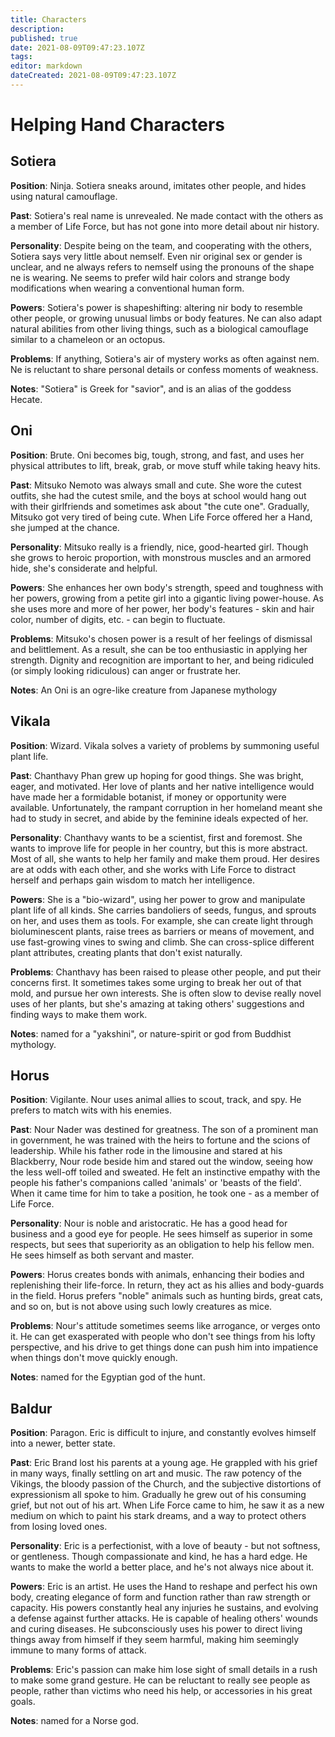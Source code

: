 ```yaml
---
title: Characters
description: 
published: true
date: 2021-08-09T09:47:23.107Z
tags: 
editor: markdown
dateCreated: 2021-08-09T09:47:23.107Z
---
```


# Helping Hand Characters
## Sotiera
**Position**: Ninja. Sotiera sneaks around, imitates other people, and hides using natural camouflage.

**Past**: Sotiera's real name is unrevealed. Ne made contact with the others as a member of Life Force, but has not gone into more detail about nir history.

**Personality**: Despite being on the team, and cooperating with the others, Sotiera says very little about nemself. Even nir original sex or gender is unclear, and ne always refers to nemself using the pronouns of the shape ne is wearing. Ne seems to prefer wild hair colors and strange body modifications when wearing a conventional human form.

**Powers**: Sotiera's power is shapeshifting: altering nir body to resemble other people, or growing unusual limbs or body features. Ne can also adapt natural abilities from other living things, such as a biological camouflage similar to a chameleon or an octopus.

**Problems**: If anything, Sotiera's air of mystery works as often against nem. Ne is reluctant to share personal details or confess moments of weakness.

**Notes**: "Sotiera" is Greek for "savior", and is an alias of the goddess Hecate.
## Oni
**Position**: Brute. Oni becomes big, tough, strong, and fast, and uses her physical attributes to lift, break, grab, or move stuff while taking heavy hits.

**Past**: Mitsuko Nemoto was always small and cute. She wore the cutest outfits, she had the cutest smile, and the boys at school would hang out with their girlfriends and sometimes ask about "the cute one". Gradually, Mitsuko got very tired of being cute. When Life Force offered her a Hand, she jumped at the chance.

**Personality**: Mitsuko really is a friendly, nice, good-hearted girl. Though she grows to heroic proportion, with monstrous muscles and an armored hide, she's considerate and helpful.

**Powers**: She enhances her own body's strength, speed and toughness with her powers, growing from a petite girl into a gigantic living power-house. As she uses more and more of her power, her body's features - skin and hair color, number of digits, etc. - can begin to fluctuate.

**Problems**: Mitsuko's chosen power is a result of her feelings of dismissal and belittlement. As a result, she can be too enthusiastic in applying her strength. Dignity and recognition are important to her, and being ridiculed (or simply looking ridiculous) can anger or frustrate her.

**Notes**: An Oni is an ogre-like creature from Japanese mythology
## Vikala
**Position**: Wizard. Vikala solves a variety of problems by summoning useful plant life.

**Past**: Chanthavy Phan grew up hoping for good things. She was bright, eager, and motivated. Her love of plants and her native intelligence would have made her a formidable botanist, if money or opportunity were available. Unfortunately, the rampant corruption in her homeland meant she had to study in secret, and abide by the feminine ideals expected of her.

**Personality**: Chanthavy wants to be a scientist, first and foremost. She wants to improve life for people in her country, but this is more abstract. Most of all, she wants to help her family and make them proud. Her desires are at odds with each other, and she works with Life Force to distract herself and perhaps gain wisdom to match her intelligence.

**Powers**: She is a "bio-wizard", using her power to grow and manipulate plant life of all kinds. She carries bandoliers of seeds, fungus, and sprouts on her, and uses them as tools. For example, she can create light through bioluminescent plants, raise trees as barriers or means of movement, and use fast-growing vines to swing and climb. She can cross-splice different plant attributes, creating plants that don't exist naturally.

**Problems**: Chanthavy has been raised to please other people, and put their concerns first. It sometimes takes some urging to break her out of that mold, and pursue her own interests. She is often slow to devise really novel uses of her plants, but she's amazing at taking others' suggestions and finding ways to make them work.

**Notes**: named for a "yakshini", or nature-spirit or god from Buddhist mythology.
## Horus
**Position**: Vigilante. Nour uses animal allies to scout, track, and spy. He prefers to match wits with his enemies.

**Past**: Nour Nader was destined for greatness. The son of a prominent man in government, he was trained with the heirs to fortune and the scions of leadership. While his father rode in the limousine and stared at his Blackberry, Nour rode beside him and stared out the window, seeing how the less well-off toiled and sweated. He felt an instinctive empathy with the people his father's companions called 'animals' or 'beasts of the field'. When it came time for him to take a position, he took one - as a member of Life Force.

**Personality**: Nour is noble and aristocratic. He has a good head for business and a good eye for people. He sees himself as superior in some respects, but sees that superiority as an obligation to help his fellow men. He sees himself as both servant and master.

**Powers**: Horus creates bonds with animals, enhancing their bodies and replenishing their life-force. In return, they act as his allies and body-guards in the field. Horus prefers "noble" animals such as hunting birds, great cats, and so on, but is not above using such lowly creatures as mice.

**Problems**: Nour's attitude sometimes seems like arrogance, or verges onto it. He can get exasperated with people who don't see things from his lofty perspective, and his drive to get things done can push him into impatience when things don't move quickly enough.

**Notes**: named for the Egyptian god of the hunt.
## Baldur
**Position**: Paragon. Eric is difficult to injure, and constantly evolves himself into a newer, better state.

**Past**: Eric Brand lost his parents at a young age. He grappled with his grief in many ways, finally settling on art and music. The raw potency of the Vikings, the bloody passion of the Church, and the subjective distortions of expressionism all spoke to him. Gradually he grew out of his consuming grief, but not out of his art. When Life Force came to him, he saw it as a new medium on which to paint his stark dreams, and a way to protect others from losing loved ones.

**Personality**: Eric is a perfectionist, with a love of beauty - but not softness, or gentleness. Though compassionate and kind, he has a hard edge. He wants to make the world a better place, and he's not always nice about it.

**Powers**: Eric is an artist. He uses the Hand to reshape and perfect his own body, creating elegance of form and function rather than raw strength or capacity. His powers constantly heal any injuries he sustains, and evolving a defense against further attacks. He is capable of healing others' wounds and curing diseases. He subconsciously uses his power to direct living things away from himself if they seem harmful, making him seemingly immune to many forms of attack.

**Problems**: Eric's passion can make him lose sight of small details in a rush to make some grand gesture. He can be reluctant to really see people as people, rather than victims who need his help, or accessories in his great goals.

**Notes**: named for a Norse god.
